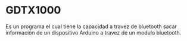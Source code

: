 # GDTX1000
Es un programa el cual tiene la capacidad a travez de bluetooth sacar información de un dispositivo Arduino a travez de un modulo bluetooth.
